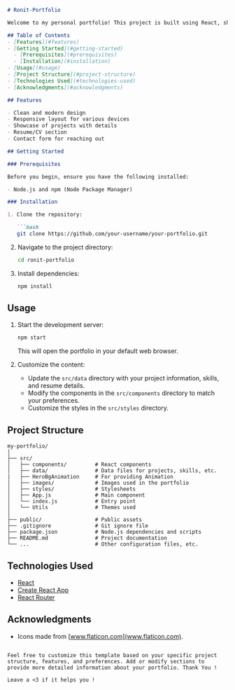 ```markdown
# Ronit-Portfolio

Welcome to my personal portfolio! This project is built using React, showcasing my skills, projects, and experience.

## Table of Contents
- [Features](#features)
- [Getting Started](#getting-started)
  - [Prerequisites](#prerequisites)
  - [Installation](#installation)
- [Usage](#usage)
- [Project Structure](#project-structure)
- [Technologies Used](#technologies-used)
- [Acknowledgments](#acknowledgments)

## Features

- Clean and modern design
- Responsive layout for various devices
- Showcase of projects with details
- Resume/CV section
- Contact form for reaching out

## Getting Started

### Prerequisites

Before you begin, ensure you have the following installed:

- Node.js and npm (Node Package Manager)

### Installation

1. Clone the repository:

   ```bash
   git clone https://github.com/your-username/your-portfolio.git
   ```

2. Navigate to the project directory:

   ```bash
   cd ronit-portfolio
   ```

3. Install dependencies:

   ```bash
   npm install
   ```

## Usage

1. Start the development server:

   ```bash
   npm start
   ```

   This will open the portfolio in your default web browser.

2. Customize the content:
   - Update the `src/data` directory with your project information, skills, and resume details.
   - Modify the components in the `src/components` directory to match your preferences.
   - Customize the styles in the `src/styles` directory.

## Project Structure

```
my-portfolio/
│
├── src/
│   ├── components/         # React components
│   ├── data/               # Data files for projects, skills, etc.
|   ├── HeroBgAnimation     # For providing Animation
│   ├── images/             # Images used in the portfolio
│   ├── styles/             # Stylesheets
│   ├── App.js              # Main component
│   └── index.js            # Entry point
│   └── Utils               # Themes used
│
├── public/                 # Public assets
├── .gitignore              # Git ignore file
├── package.json            # Node.js dependencies and scripts
├── README.md               # Project documentation
└── ...                     # Other configuration files, etc.
```

## Technologies Used

- [React](https://reactjs.org/)
- [Create React App](https://create-react-app.dev/)
- [React Router](https://reactrouter.com/)


## Acknowledgments

- Icons made from [www.flaticon.com](www.flaticon.com).
```

Feel free to customize this template based on your specific project structure, features, and preferences. Add or modify sections to provide more detailed information about your portfolio. Thank You !

Leave a <3 if it helps you !
